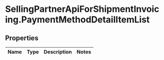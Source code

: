 # SellingPartnerApiForShipmentInvoicing.PaymentMethodDetailItemList

## Properties
Name | Type | Description | Notes
------------ | ------------- | ------------- | -------------


